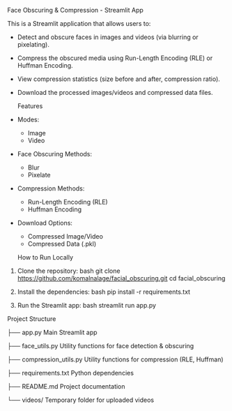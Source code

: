   Face Obscuring & Compression - Streamlit App

This is a Streamlit application that allows users to:
- Detect and obscure faces in images and videos (via blurring or pixelating).
- Compress the obscured media using Run-Length Encoding (RLE) or Huffman Encoding.
- View compression statistics (size before and after, compression ratio).
- Download the processed images/videos and compressed data files.


  Features

- Modes: 
    - Image
    - Video
- Face Obscuring Methods:
    - Blur
    - Pixelate
- Compression Methods:
    - Run-Length Encoding (RLE)
    - Huffman Encoding
- Download Options:
    - Compressed Image/Video
    - Compressed Data (.pkl)


  How to Run Locally

1. Clone the repository:
    bash
    git clone https://github.com/komalnalage/facial_obscuring.git
    cd facial_obscuring
    
2. Install the dependencies:
    bash
    pip install -r requirements.txt
    
3. Run the Streamlit app:
    bash
    streamlit run app.py
    
 Project Structure

├── app.py                      Main Streamlit app

├── face_utils.py               Utility functions for face detection & obscuring

├── compression_utils.py        Utility functions for compression (RLE, Huffman)

├── requirements.txt            Python dependencies

├── README.md                   Project documentation 

└── videos/                     Temporary folder for uploaded videos


